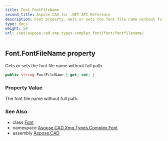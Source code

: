 ```yaml
---
title: Font.FontFileName
second_title: Aspose.CAD for .NET API Reference
description: Font property. Gets or sets the font file name without full path
type: docs
weight: 50
url: /net/aspose.cad.xmp.types.complex.font/font/fontfilename/
---
```

## Font.FontFileName property

Gets or sets the font file name without full path.

```csharp
public string FontFileName { get; set; }
```

### Property Value

The font file name without full path.

### See Also

* class [Font](../)
* namespace [Aspose.CAD.Xmp.Types.Complex.Font](../../../aspose.cad.xmp.types.complex.font/)
* assembly [Aspose.CAD](../../../)


